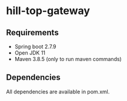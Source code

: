 # hill-top-gateway

## Requirements

* Spring boot 2.7.9
* Open JDK 11
* Maven 3.8.5 (only to run maven commands)

## Dependencies

All dependencies are available in pom.xml.
